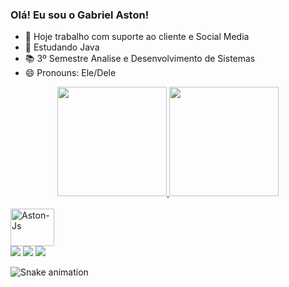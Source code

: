 ### Olá! Eu sou o Gabriel Aston! 
- 🔭 Hoje trabalho com suporte ao cliente e Social Media 
- 📖 Estudando Java
- 📚 3º Semestre Analise e Desenvolvimento de Sistemas 
- 😄 Pronouns: Ele/Dele

<div align="center">
  <a href="https://github.com/Gabriel-Aston">
  <img height="175em" src="https://github-readme-stats.vercel.app/api?username=Gabriel-Aston&show_icons=true&theme=vue-dark&include_all_commits=true&count_private=true"/>
  <img height="175em" src="https://github-readme-stats.vercel.app/api/top-langs/?username=Gabriel-Aston&layout=compact&langs_count=7&theme=vue-dark"/>
</div>
  </div>
<div style="display: inline_block"><br>
 <img align="center" alt="Aston-Js" height="60" width="70" src="https://cdn.jsdelivr.net/gh/devicons/devicon/icons/java/java-plain-wordmark.svg">
 
    
  
</div>
 <a href="https://www.instagram.com/aston.gabriel/" target="_blank"><img src="https://img.shields.io/badge/-Instagram-%23E4405F?style=for-the-badge&logo=instagram&logoColor=white" target="_blank"></a>
  <a href = "mailto:gabriel.aston25@gmail.com"><img src="https://img.shields.io/badge/-Gmail-%23333?style=for-the-badge&logo=gmail&logoColor=white" target="_blank"></a>
  <a href="https://www.linkedin.com/in/gabriel-aston-b60850233" target="_blank"><img src="https://img.shields.io/badge/-LinkedIn-%230077B5?style=for-the-badge&logo=linkedin&logoColor=white" target="_blank"></a> 
 
   ![Snake animation](https://github.com/Gabriel-Aston/Gabriel-Aston/blob/output/github-contribution-grid-snake.svg)
 
</div>

  
